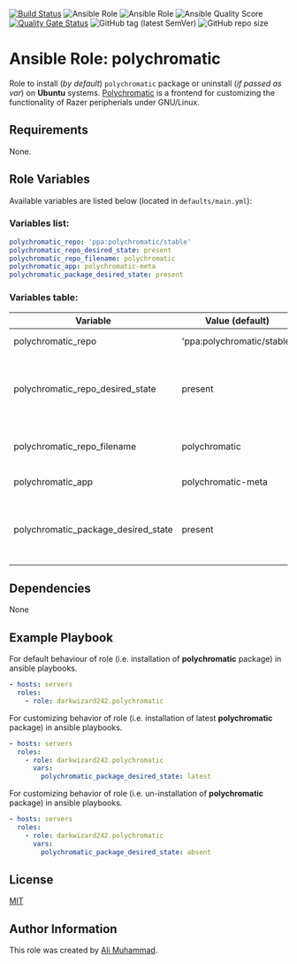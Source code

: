 [![Build Status](https://travis-ci.com/darkwizard242/ansible-role-polychromatic.svg?branch=master)](https://travis-ci.com/darkwizard242/ansible-role-polychromatic) ![Ansible Role](https://img.shields.io/ansible/role/43079?color=dark%20green%20) ![Ansible Role](https://img.shields.io/ansible/role/d/43079?label=role%20downloads) ![Ansible Quality Score](https://img.shields.io/ansible/quality/43079?label=ansible%20quality%20score) [![Quality Gate Status](https://sonarcloud.io/api/project_badges/measure?project=ansible-role-polychromatic&metric=alert_status)](https://sonarcloud.io/dashboard?id=ansible-role-polychromatic) ![GitHub tag (latest SemVer)](https://img.shields.io/github/tag/darkwizard242/ansible-role-polychromatic?label=release) ![GitHub repo size](https://img.shields.io/github/repo-size/darkwizard242/ansible-role-polychromatic?color=orange&style=flat-square)

# Ansible Role: polychromatic

Role to install (_by default_) `polychromatic` package or uninstall (_if passed as var_) on **Ubuntu** systems. [Polychromatic](https://github.com/polychromatic/polychromatic) is a frontend for customizing the functionality of Razer peripherials under GNU/Linux.

## Requirements

None.

## Role Variables

Available variables are listed below (located in `defaults/main.yml`):

### Variables list:

```yaml
polychromatic_repo: 'ppa:polychromatic/stable'
polychromatic_repo_desired_state: present
polychromatic_repo_filename: polychromatic
polychromatic_app: polychromatic-meta
polychromatic_package_desired_state: present
```

### Variables table:

Variable                            | Value (default)            | Description
----------------------------------- | -------------------------- | ----------------------------------------------------------------------------------------------------------------------------------------------------------
polychromatic_repo                  | 'ppa:polychromatic/stable' | Refers to the ppa repo to add.
polychromatic_repo_desired_state    | present                    | Defined to dynamically chose whether to add/keep (i.e. `present`) or remove (i.e. `absent`) the repository file list from `/etc/apt/sources.list.d`.
polychromatic_repo_filename         | polychromatic              | Defined to set the repository file name for saving in `/etc/apt/sources.list.d`
polychromatic_app                   | polychromatic-meta         | Defines the app to install i.e. **polychromatic-meta**
polychromatic_package_desired_state | present                    | Defined to dynamically chose whether to install (i.e. either `present` or `latest`) or uninstall (i.e. `absent`) the package. Default is set to `present`.

## Dependencies

None

## Example Playbook

For default behaviour of role (i.e. installation of **polychromatic** package) in ansible playbooks.

```yaml
- hosts: servers
  roles:
    - role: darkwizard242.polychromatic
```

For customizing behavior of role (i.e. installation of latest **polychromatic** package) in ansible playbooks.

```yaml
- hosts: servers
  roles:
    - role: darkwizard242.polychromatic
      vars:
        polychromatic_package_desired_state: latest
```

For customizing behavior of role (i.e. un-installation of **polychromatic** package) in ansible playbooks.

```yaml
- hosts: servers
  roles:
    - role: darkwizard242.polychromatic
      vars:
        polychromatic_package_desired_state: absent
```

## License

[MIT](https://github.com/darkwizard242/ansible-role-polychromatic/blob/master/LICENSE)

## Author Information

This role was created by [Ali Muhammad](https://www.linkedin.com/in/ali-muhammad-759791130/).
